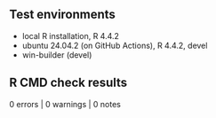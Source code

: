 ## Test environments
* local R installation, R 4.4.2
* ubuntu 24.04.2 (on GitHub Actions), R 4.4.2, devel
* win-builder (devel)

## R CMD check results

0 errors | 0 warnings | 0 notes
